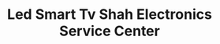 ---
title: "Led Smart Tv Shah Electronics Service Center"
url: /karachi/led-smart-tv-shah-electronics-service-center/
shop: electronics
---